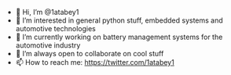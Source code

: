 - 👋 Hi, I’m @1atabey1
- 👀 I’m interested in general python stuff, embedded systems and automotive technologies
- 🌱 I’m currently working on battery management systems for the automotive industry
- 💞️ I’m always open to collaborate on cool stuff
- 📫 How to reach me: https://twitter.com/1atabey1

<!---
1atabey1/1atabey1 is a ✨ special ✨ repository because its `README.md` (this file) appears on your GitHub profile.
You can click the Preview link to take a look at your changes.
--->
